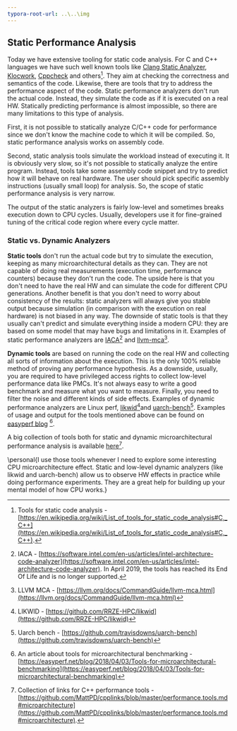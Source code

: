 ```yaml
---
typora-root-url: ..\..\img
---
```


## Static Performance Analysis

Today we have extensive tooling for static code analysis. For C and C++ languages we have such well known tools like [Clang Static Analyzer](https://clang-analyzer.llvm.org/), [Klocwork](https://www.perforce.com/products/klocwork), [Cppcheck](http://cppcheck.sourceforge.net/) and others[^1]. They aim at checking the correctness and semantics of the code. Likewise, there are tools that try to address the performance aspect of the code. Static performance analyzers don't run the actual code. Instead, they simulate the code as if it is executed on a real HW. Statically predicting performance is almost impossible, so there are many limitations to this type of analysis.

First, it is not possible to statically analyze C/C++ code for performance since we don't know the machine code to which it will be compiled. So, static performance analysis works on assembly code.

Second, static analysis tools simulate the workload instead of executing it. It is obviously very slow, so it's not possible to statically analyze the entire program. Instead, tools take some assembly code snippet and try to predict how it will behave on real hardware. The user should pick specific assembly instructions (usually small loop) for analysis. So, the scope of static performance analysis is very narrow.

The output of the static analyzers is fairly low-level and sometimes breaks execution down to CPU cycles. Usually, developers use it for fine-grained tuning of the critical code region where every cycle matter.

### Static vs. Dynamic Analyzers

**Static tools** don't run the actual code but try to simulate the execution, keeping as many microarchitectural details as they can. They are not capable of doing real measurements (execution time, performance counters) because they don't run the code. The upside here is that you don't need to have the real HW and can simulate the code for different CPU generations. Another benefit is that you don't need to worry about consistency of the results: static analyzers will always give you stable output because simulation (in comparison with the execution on real hardware) is not biased in any way. The downside of static tools is that they usually can't predict and simulate everything inside a modern CPU: they are based on some model that may have bugs and limitations in it. Examples of static performance analyzers are [IACA](https://software.intel.com/en-us/articles/intel-architecture-code-analyzer)[^2] and [llvm-mca](https://llvm.org/docs/CommandGuide/llvm-mca.html)[^3].

**Dynamic tools** are based on running the code on the real HW and collecting all sorts of information about the execution. This is the only 100% reliable method of proving any performance hypothesis. As a downside, usually, you are required to have privileged access rights to collect low-level performance data like PMCs. It's not always easy to write a good benchmark and measure what you want to measure. Finally, you need to filter the noise and different kinds of side effects. Examples of dynamic performance analyzers are Linux perf, [likwid](https://github.com/RRZE-HPC/likwid)[^5]and [uarch-bench](https://github.com/travisdowns/uarch-bench)[^4]. Examples of usage and output for the tools mentioned above can be found on [easyperf blog](https://easyperf.net/blog/2018/04/03/Tools-for-microarchitectural-benchmarking) [^6].

A big collection of tools both for static and dynamic microarchitectural performance analysis is available [here](https://github.com/MattPD/cpplinks/blob/master/performance.tools.md#microarchitecture)[^7].

\personal{I use those tools whenever I need to explore some interesting CPU microarchitecture effect. Static and low-level dynamic analyzers (like likwid and uarch-bench) allow us to observe HW effects in practice while doing performance experiments. They are a great help for building up your mental model of how CPU works.}

[^1]: Tools for static code analysis - [https://en.wikipedia.org/wiki/List_of_tools_for_static_code_analysis#C,_C++](https://en.wikipedia.org/wiki/List_of_tools_for_static_code_analysis#C,_C++).
[^2]: IACA - [https://software.intel.com/en-us/articles/intel-architecture-code-analyzer](https://software.intel.com/en-us/articles/intel-architecture-code-analyzer). In April 2019, the tools has reached its End Of Life and is no longer supported.
[^3]: LLVM MCA - [https://llvm.org/docs/CommandGuide/llvm-mca.html](https://llvm.org/docs/CommandGuide/llvm-mca.html)
[^4]: Uarch bench - [https://github.com/travisdowns/uarch-bench](https://github.com/travisdowns/uarch-bench)
[^5]: LIKWID - [https://github.com/RRZE-HPC/likwid](https://github.com/RRZE-HPC/likwid)
[^6]: An article about tools for microarchitectural benchmarking - [https://easyperf.net/blog/2018/04/03/Tools-for-microarchitectural-benchmarking](https://easyperf.net/blog/2018/04/03/Tools-for-microarchitectural-benchmarking)
[^7]: Collection of links for C++ performance tools - [https://github.com/MattPD/cpplinks/blob/master/performance.tools.md#microarchitecture](https://github.com/MattPD/cpplinks/blob/master/performance.tools.md#microarchitecture).
